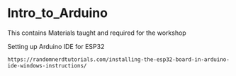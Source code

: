 # Intro_to_Arduino
This contains Materials taught and required for the workshop

Setting up Arduino IDE for ESP32 

```
https://randomnerdtutorials.com/installing-the-esp32-board-in-arduino-ide-windows-instructions/ 
```


